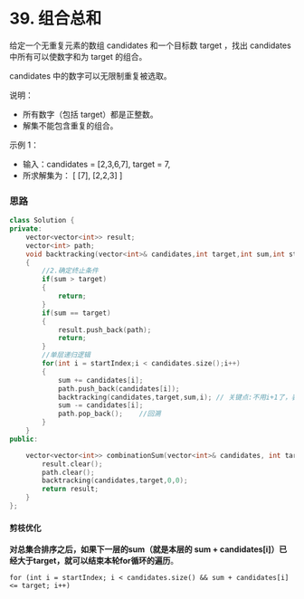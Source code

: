 # 39. 组合总和

给定一个无重复元素的数组 candidates 和一个目标数 target ，找出 candidates 中所有可以使数字和为 target 的组合。

candidates 中的数字可以无限制重复被选取。

说明：

- 所有数字（包括 target）都是正整数。
- 解集不能包含重复的组合。

示例 1：

- 输入：candidates = [2,3,6,7], target = 7,
- 所求解集为： [ [7], [2,2,3] ]



### 思路

```cpp
class Solution {
private:
    vector<vector<int>> result;
    vector<int> path;
    void backtracking(vector<int>& candidates,int target,int sum,int startIndex)
    {
        //2.确定终止条件
        if(sum > target) 
        {
            return;
        }
        if(sum == target)
        {
            result.push_back(path);
            return;
        }
        //单层递归逻辑
        for(int i = startIndex;i < candidates.size();i++)
        {
            sum += candidates[i];
            path.push_back(candidates[i]);
            backtracking(candidates,target,sum,i); // 关键点:不用i+1了，表示可以重复读取当前的数
            sum -= candidates[i];
            path.pop_back();    //回溯
        } 
    }
public:

    vector<vector<int>> combinationSum(vector<int>& candidates, int target) {
        result.clear();
        path.clear();
        backtracking(candidates,target,0,0);
        return result;
    }
};
```

#### 剪枝优化

**对总集合排序之后，如果下一层的sum（就是本层的 sum + candidates[i]）已经大于target，就可以结束本轮for循环的遍历**。

```text
for (int i = startIndex; i < candidates.size() && sum + candidates[i] <= target; i++)
```